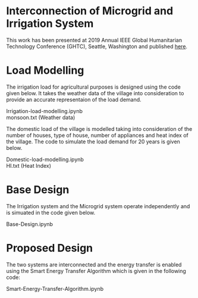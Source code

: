 # Interconnection of Microgrid and Irrigation System

This work has been presented at 2019 Annual IEEE Global Humanitarian Technology Conference (GHTC), Seattle,
Washington and published [here](https://ieeexplore.ieee.org/abstract/document/9033013).

# Load Modelling

The irrigation load for agricultural purposes is designed using the code given below. It takes the weather data of the village into consideration
to provide an accurate representaion of the load demand. 

Irrigation-load-modelling.ipynb <br>
monsoon.txt (Weather data)

The domestic load of the village is modelled taking into consideration of the number of houses, type of house, number of appliances and heat index of the 
village. The code to simulate the load demand for 20 years is given below.

Domestic-load-modelling.ipynb <br>
HI.txt (Heat Index)

# Base Design

The Irrigation system and the Microgrid system operate independently and is simuated in the code given below.

Base-Design.ipynb

# Proposed Design

The two systems are interconnected and the energy transfer is enabled using the Smart Energy Transfer Algorithm which is given in the following code:

Smart-Energy-Transfer-Algorithm.ipynb

